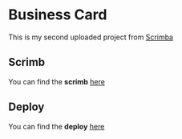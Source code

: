 # Business Card

This is my second uploaded project from [Scrimba](https://scrimba.com)

## Scrimb

You can find the **scrimb** [here](https://scrimba.com/scrim/coa704e5b97eb5f548da149b6)

## Deploy

You can find the **deploy** [here](https://hometown-homepage.paulaabro.com)
